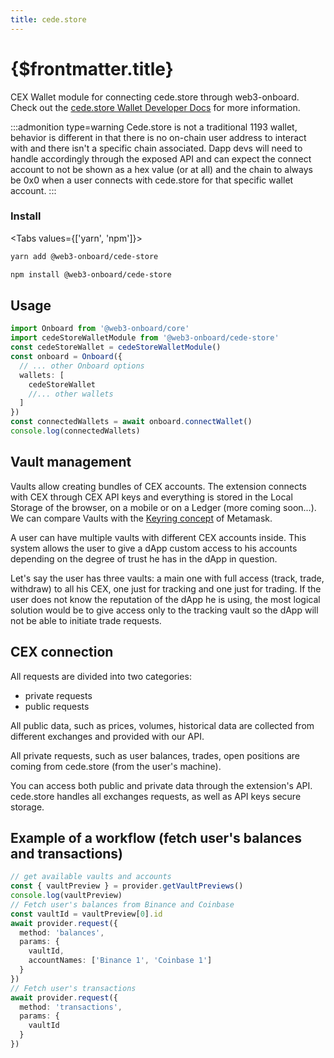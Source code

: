 ```yaml
---
title: cede.store
---
```


# {$frontmatter.title}

CEX Wallet module for connecting cede.store through web3-onboard. Check out the [cede.store Wallet Developer Docs](https://docs.cede.store) for more information.

:::admonition type=warning
Cede.store is not a traditional 1193 wallet, behavior is different in that there is no on-chain user address to interact with and there isn't a specific chain associated.
Dapp devs will need to handle accordingly through the exposed API and can expect the connect account to not be shown as a hex value (or at all) and the chain to always be 0x0 when a user connects with cede.store for that specific wallet account.
:::

### Install

<Tabs values={['yarn', 'npm']}>
<TabPanel value="yarn">

```sh copy
yarn add @web3-onboard/cede-store
```

  </TabPanel>
  <TabPanel value="npm">

```sh copy
npm install @web3-onboard/cede-store
```

  </TabPanel>
</Tabs>

## Usage

```typescript
import Onboard from '@web3-onboard/core'
import cedeStoreWalletModule from '@web3-onboard/cede-store'
const cedeStoreWallet = cedeStoreWalletModule()
const onboard = Onboard({
  // ... other Onboard options
  wallets: [
    cedeStoreWallet
    //... other wallets
  ]
})
const connectedWallets = await onboard.connectWallet()
console.log(connectedWallets)
```

## Vault management

Vaults allow creating bundles of CEX accounts. The extension connects with CEX through CEX API keys and everything is stored in the Local Storage of the browser, on a mobile or on a Ledger (more coming soon...). We can compare Vaults with the [Keyring concept](https://www.wispwisp.com/index.php/2020/12/25/how-metamask-stores-your-wallet-secret/) of Metamask.

A user can have multiple vaults with different CEX accounts inside.
This system allows the user to give a dApp custom access to his accounts depending on the degree of trust he has in the dApp in question.

Let's say the user has three vaults: a main one with full access (track, trade, withdraw) to all his CEX, one just for tracking and one just for trading.
If the user does not know the reputation of the dApp he is using, the most logical solution would be to give access
only to the tracking vault so the dApp will not be able to initiate trade requests.

## CEX connection

All requests are divided into two categories:

- private requests
- public requests

All public data, such as prices, volumes, historical data are collected from different exchanges and provided with our API.

All private requests, such as user balances, trades, open positions are coming from cede.store (from the user's machine).

You can access both public and private data through the extension's API. cede.store handles all exchanges requests, as well as API keys secure storage.

## Example of a workflow (fetch user's balances and transactions)

```typescript
// get available vaults and accounts
const { vaultPreview } = provider.getVaultPreviews()
console.log(vaultPreview)
// Fetch user's balances from Binance and Coinbase
const vaultId = vaultPreview[0].id
await provider.request({
  method: 'balances',
  params: {
    vaultId,
    accountNames: ['Binance 1', 'Coinbase 1']
  }
})
// Fetch user's transactions
await provider.request({
  method: 'transactions',
  params: {
    vaultId
  }
})
```

